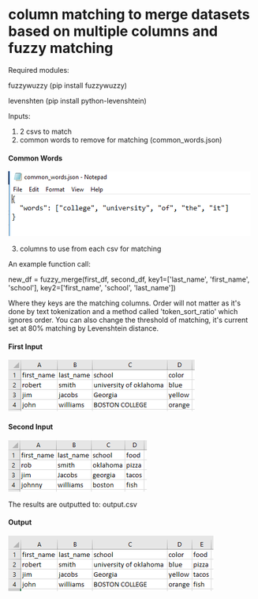 # column matching to merge datasets based on multiple columns and fuzzy matching


Required modules:

fuzzywuzzy (pip install fuzzywuzzy)

levenshten (pip install python-levenshtein)

Inputs:
1. 2 csvs to match
2. common words to remove for matching (common_words.json)

#### Common Words
![Common Words](diagrams/common_words.png)

3. columns to use from each csv for matching

An example function call:

new_df = fuzzy_merge(first_df, second_df, key1=['last_name', 'first_name', 'school'],
                     key2=['first_name', 'school', 'last_name'])

Where they keys are the matching columns. Order will not matter as it's done by text tokenization and a method called 'token_sort_ratio' which ignores order. You can also change the threshold of matching, it's current set at 80% matching by Levenshtein distance.

#### First Input
![First Input](diagrams/data_1.png)

#### Second Input
![Second Input](diagrams/data_2.png)

The results are outputted to: output.csv

#### Output
![Output](diagrams/output.png)
